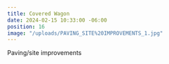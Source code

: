 ```yaml
---
title: Covered Wagon
date: 2024-02-15 10:33:00 -06:00
position: 16
image: "/uploads/PAVING_SITE%20IMPROVEMENTS_1.jpg"
---
```


Paving/site improvements